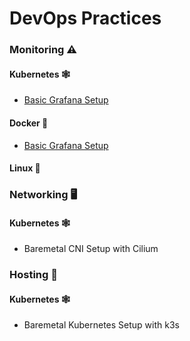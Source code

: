 # DevOps Practices


### Monitoring ⚠️
#### Kubernetes 🕸
- [Basic Grafana Setup](Exercises/Monitoring/Kubernetes/basic-grafana-setup.md)

#### Docker 🐳
- [Basic Grafana Setup](Exercises/Monitoring/Docker/basic-grafana-setup.md)

#### Linux 🐧

### Networking 🖥
#### Kubernetes 🕸
- Baremetal CNI Setup with Cilium

### Hosting 🔌
#### Kubernetes 🕸
- Baremetal Kubernetes Setup with k3s

